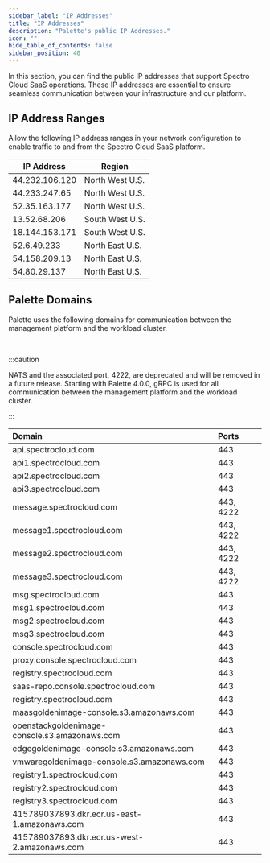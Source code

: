 ```yaml
---
sidebar_label: "IP Addresses"
title: "IP Addresses"
description: "Palette's public IP Addresses."
icon: ""
hide_table_of_contents: false
sidebar_position: 40
---
```



In this section, you can find the public IP addresses that support Spectro Cloud SaaS operations. These IP addresses are essential to ensure seamless communication between your infrastructure and our platform.


## IP Address Ranges

Allow the following IP address ranges in your network configuration to enable traffic to and from the Spectro Cloud SaaS platform.

| **IP Address**| **Region** | 
|---|---|
|44.232.106.120 | North West U.S. |
|44.233.247.65  | North West U.S. |
|52.35.163.177  | North West U.S. |
|13.52.68.206   | South West U.S. |
|18.144.153.171 | South West U.S. |
|52.6.49.233 | North East U.S. |
|54.158.209.13 | North East U.S. |
|54.80.29.137 | North East U.S. |


## Palette Domains

Palette uses the following domains for communication between the management platform and the workload cluster.

<br />

:::caution

NATS and the associated port, 4222, are deprecated and will be removed in a future release. Starting with Palette 4.0.0, gRPC is used for all communication between the management platform and the workload cluster.

::: 



|Domain |Ports |
|:---------------|:---------|
|api.spectrocloud.com |443 |
|api1.spectrocloud.com |443 |
|api2.spectrocloud.com |443 |
|api3.spectrocloud.com |443 |
|message.spectrocloud.com |443, 4222 |
|message1.spectrocloud.com |443, 4222 |
|message2.spectrocloud.com |443, 4222 |
|message3.spectrocloud.com |443, 4222 |
|msg.spectrocloud.com |443 |
|msg1.spectrocloud.com |443 |
|msg2.spectrocloud.com |443 |
|msg3.spectrocloud.com |443 |
|console.spectrocloud.com |443 |
|proxy.console.spectrocloud.com |443 |
|registry.spectrocloud.com |443 |
|saas-repo.console.spectrocloud.com |443 |
|registry.spectrocloud.com |443 |
|maasgoldenimage-console.s3.amazonaws.com |443 |
|openstackgoldenimage-console.s3.amazonaws.com |443 |
|edgegoldenimage-console.s3.amazonaws.com |443 |
|vmwaregoldenimage-console.s3.amazonaws.com |443 |
| registry1.spectrocloud.com |443 |
| registry2.spectrocloud.com |443 |
| registry3.spectrocloud.com |443 |
| 415789037893.dkr.ecr.us-east-1.amazonaws.com |443 |
| 415789037893.dkr.ecr.us-west-2.amazonaws.com |443 |


<br />

